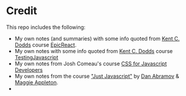 # Credit
This repo includes the following:

* My own notes (and summaries) with some info quoted from [Kent C. Dodds](https://kentcdodds.com/) course [EpicReact](https://epicreact.dev/).
* My own notes with some info quoted from [Kent C. Dodds](https://kentcdodds.com/) course [TestingJavascript](https://testingjavascript.com/)
* My own notes from Josh Comeau's course [CSS for Javascript Developers](https://css-for-js.dev)
* My own notes from the course ["Just Javascript"](https://justjavascript.com/credits) by [Dan Abramov](https://twitter.com/dan_abramov) & [Maggie Appleton](https://twitter.com/mappletons).
* 
<!--stackedit_data:
eyJoaXN0b3J5IjpbNzY1ODgwMTIsMTU5NTU5Nzk2MSwtMTgwOD
IwNjcwNSwtMjAxNjMwMzcwNSwtMTU4NzEzMDA4MSwtMTM1ODYy
ODY3NywyMDU3MzIxODc1XX0=
-->